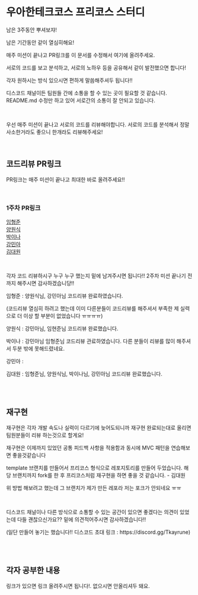 # 우아한테크코스 프리코스 스터디
남은 3주동안 뿌셔보쟈!

<p>남은 기간동안 같이 열심히해요!</p>
<p>매주 미션이 끝나고 PR링크를 이 문서를 수정해서 여기에 올려주세요.</p>
<p>서로의 코드를 보고 분석하고, 서로의 노하우 등을 공유해서 같이 발전했으면 합니다!</p>
<p>각자 원하시는 방식 있으시면 편하게 말씀해주셔두 됩니다!!</p>

<p>
  디스코드 채널이든 팀원들 간에 소통을 할 수 있는 곳이 필요할 것 같습니다.
  README.md 수정만 하고 있어 서로간의 소통이 잘 안되고 있습니다.
</p>
<br>

우선 매주 미션이 끝나고 서로의 코드를 리뷰해야합니다.
서로의 코드를 분석해서 정말 사소한거라도 좋으니 한개라도 리뷰해주세요!

<br>


## 코드리뷰 PR링크
PR링크는 매주 미션이 끝나고 최대한 바로 올려주세요!!

<br>

### 1주차 PR링크
[임형준](https://github.com/woowacourse-precourse/kotlin-baseball-6/pull/51)
<br>
[양원식](https://github.com/woowacourse-precourse/kotlin-baseball-6/pull/7)
<br>
[박이나](https://github.com/woowacourse-precourse/kotlin-baseball-6/pull/77)
<br>
[강민아](https://github.com/woowacourse-precourse/kotlin-baseball-6/pull/30)
<br>
[김대원](https://github.com/woowacourse-precourse/kotlin-baseball-6/pull/188)

<br>
<p>각자 코드 리뷰하시구 누구 누구 했는지 밑에 남겨주시면 됩니다!! 2주차 미션 끝나기 전까지 해주시면 감사하겠습니당!!</p>
<p>임형준 : 양원식님, 강민아님 코드리뷰 완료하였습니다.</p>
<p>(코드리뷰 열심히 하려고 했는데 이미 다른분들이 코드리뷰를 해주셔서 부족한 제 실력으로 더 이상 할 부분이 없었습니다 ㅠㅠㅠㅠ)</p>
<p>양원식 : 강민아님, 임현준님 코드리뷰 완료했습니다.</p>
<p>박이나 : 강민아님 임형준님 코드리뷰 관료하였습니다. 다른 분들이 리뷰를 많이 해주셔서 두분 밖에 못해드렸네요.
<p>강민아 : </p>
<p>김대원 : 임형준님, 양원식님, 박이나님, 강민아님 코드리뷰 완료했습니다.</p>

<br><br>
## 재구현
<p>재구현은 각자 개발 속도나 실력이 다르기에 늦어도되니까 재구현 완료되는대로 올리면 팀원분들이 리뷰 하는것으로 할게요!</p>
<p>재구현은 이제까지 있었던 공통 피드백 사항을 적용함과 동시에 MVC 패턴을 연습해보면 좋을것같습니다</p>

<p>
  template 브랜치를 만들어서 프리코스 형식으로 레포지토리를 만들어 두었습니다.
  해당 브랜치까지 fork를 한 후 프리코스처럼 재구현을 하면 좋을 것 같습니다.
  - 김대원</p>
<p>위 방법 해보려고 했는데 그 브랜치가 제가 만든 레포라 저는 포크가 안되네요 ㅠㅠ</p>

<br>
<p>디스코드 채널이나 다른 방식으로 소통할 수 있는 공간이 있으면 좋겠다는 의견이 있었는데 다들 괜찮으신가요?? 밑에 의견적어주시면 감사하겠습니다!!</p>
(일단 만들어 놓기는 했습니다!! 디스코드 초대 링크 : https://discord.gg/Tkayrune)
    
</p>

<br><br>
## 각자 공부한 내용
링크가 있으면 링크 올려주시면 됩니다!. 없으시면 안올리셔두 돼요.
